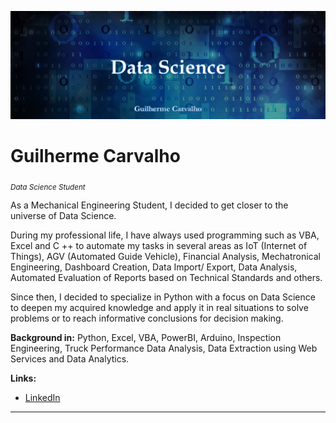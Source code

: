 <p align="center">
  <img src="Banner-DataScience.png" >
</p>

# Guilherme Carvalho
<sub>*Data Science Student*</sub>

As a Mechanical Engineering Student, I decided to get closer to the universe of Data Science. 

During my professional life, I have always used programming such as VBA, Excel and C ++ to automate my tasks in several areas as IoT (Internet of Things), AGV (Automated Guide Vehicle), Financial Analysis, Mechatronical Engineering, Dashboard Creation, Data Import/ Export, Data Analysis, Automated Evaluation of Reports based on Technical Standards and others. 

Since then, I decided to specialize in Python with a focus on Data Science to deepen my acquired knowledge and apply it in real situations to solve problems or to reach informative conclusions for decision making.

**Background in:** Python, Excel, VBA, PowerBI, Arduino, Inspection Engineering, Truck Performance Data Analysis, Data Extraction using Web Services and Data Analytics.

**Links:**
* [LinkedIn](https://www.linkedin.com/in/guilherme-de-almeida-2458b294/)

---
